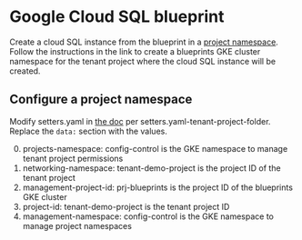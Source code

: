 # Google Cloud SQL blueprint
Create a cloud SQL instance from the blueprint in a [project namespace](https://cloud.google.com/anthos-config-management/docs/tutorials/project-namespace-blueprint#configure_a_project_namespace).
Follow the instructions in the link to create a blueprints GKE cluster namespace for the tenant project where the cloud
SQL instance will be created.

## Configure a project namespace
Modify setters.yaml in [the doc](https://cloud.google.com/anthos-config-management/docs/tutorials/project-namespace-blueprint#configure_a_project_namespace)
per setters.yaml-tenant-project-folder. Replace the `data:` section with the values.

0. projects-namespace: config-control is the GKE namespace to manage tenant project permissions
1. networking-namespace: tenant-demo-project is the project ID of the tenant project
2. management-project-id: prj-blueprints is the project ID of the blueprints GKE cluster
3. project-id: tenant-demo-project is the tenant project ID
4. management-namespace: config-control is the GKE namespace to manage project namespaces